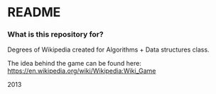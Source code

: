 # README #

### What is this repository for? ###

Degrees of Wikipedia created for Algorithms + Data structures class.

The idea behind the game can be found here: https://en.wikipedia.org/wiki/Wikipedia:Wiki_Game

2013
